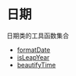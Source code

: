 # 日期

日期类的工具函数集合

- [formatDate](./formatDate)
- [isLeapYear](./isLeapYear)
- [beautifyTime](./beautifyTime)
